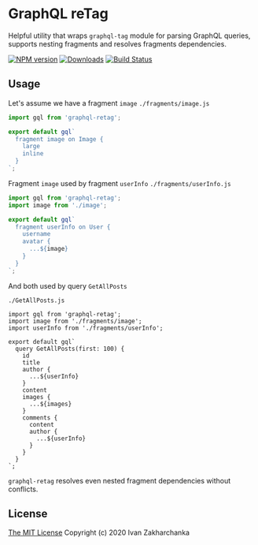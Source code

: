 # GraphQL reTag

Helpful utility that wraps `graphql-tag` module for parsing GraphQL queries, supports nesting fragments and resolves fragments dependencies.

[![NPM version][npm-image]][npm-url]
[![Downloads][downloads-image]][npm-url]
[![Build Status][travis-image]][travis-url]

## Usage

Let's assume we have a fragment `image`
`./fragments/image.js`
```js
import gql from 'graphql-retag';

export default gql`
  fragment image on Image {
    large
    inline
  }
`;
```
Fragment `image` used by fragment `userInfo`
`./fragments/userInfo.js`
```js
import gql from 'graphql-retag';
import image from './image';

export default gql`
  fragment userInfo on User {
    username
    avatar {
      ...${image}
    }
  }
`;
```

And both used by query `GetAllPosts`

`./GetAllPosts.js`
```
import gql from 'graphql-retag';
import image from './fragments/image';
import userInfo from './fragments/userInfo';

export default gql`
  query GetAllPosts(first: 100) {
    id
    title
    author {
      ...${userInfo}
    }
    content
    images {
      ...${images}
    }
    comments {
      content
      author {
        ...${userInfo}
      }
    }
  }
`;

```

`graphql-retag` resolves even nested fragment dependencies without conflicts.

## License
[The MIT License](http://opensource.org/licenses/MIT)
Copyright (c) 2020 Ivan Zakharchanka


[downloads-image]: https://img.shields.io/npm/dm/graphql-retag.svg
[npm-url]: https://www.npmjs.com/package/graphql-retag
[npm-image]: https://img.shields.io/npm/v/graphql-retag.svg

[travis-url]: https://travis-ci.org/3axap4eHko/graphql-retag
[travis-image]: https://img.shields.io/travis/3axap4eHko/graphql-retag/master.svg

